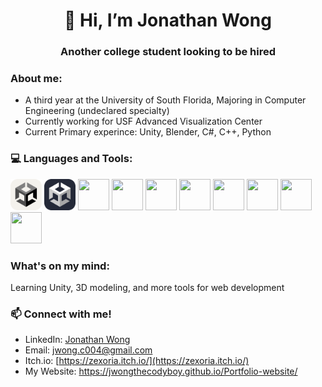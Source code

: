 <h1 align="center">👋 Hi, I’m Jonathan Wong</h1>
<h3 align="center">Another college student looking to be hired</h3>

<h3 align="left">About me:</h3>

- A third year at the University of South Florida, Majoring in Computer Engineering (undeclared specialty)
- Currently working for USF Advanced Visualization Center
- Current Primary experince: Unity, Blender, C#, C++, Python

<h3 align="left">💻 Languages and Tools:</h3>
<div>
  
[<img src="https://github.com/tandpfun/skill-icons/blob/main/icons/Unity-Light.svg" width = "50">](https://github.com/JwongtheCodyBoy#gh-dark-mode-only)
[<img src="https://github.com/tandpfun/skill-icons/blob/main/icons/Unity-Dark.svg" width = "50">](https://github.com/JwongtheCodyBoy#gh-light-mode-only)
<img height=50 width=50 src="https://cdn.jsdelivr.net/gh/devicons/devicon/icons/blender/blender-original.svg" />
<img height=50 width=50 src="https://cdn.jsdelivr.net/gh/devicons/devicon/icons/csharp/csharp-original.svg" />
<img height=50 width=50 src="https://cdn.jsdelivr.net/gh/devicons/devicon/icons/cplusplus/cplusplus-original.svg" />
<img height=50 width=50 src="https://cdn.jsdelivr.net/gh/devicons/devicon/icons/python/python-original.svg" />
<img height=50 width=50 src="https://cdn.jsdelivr.net/gh/devicons/devicon/icons/java/java-original.svg" />
<img height=50 width=50 src="https://cdn.jsdelivr.net/gh/devicons/devicon/icons/javascript/javascript-original.svg" />
<img height=50 width=50 src="https://cdn.jsdelivr.net/gh/devicons/devicon/icons/html5/html5-original.svg" />
<img height=50 width=50 src="https://cdn.jsdelivr.net/gh/devicons/devicon/icons/css3/css3-original.svg" />

<!-- <img src="https://skillicons.dev/icons?i=python,java,javascript,html,css,cs,cpp,"/>    <!--   One line to write them all -->
</div>

<h3 align="left">What's on my mind:</h3>
Learning Unity, 3D modeling, and more tools for web development

<h3 align="left">📫 Connect with me!</h3>

- LinkedIn: [Jonathan Wong](https://www.linkedin.com/in/jonathan-wong-137a39249/)
- Email: jwong.c004@gmail.com
- Itch.io: [https://zexoria.itch.io/](https://zexoria.itch.io/)
- My Website: https://jwongthecodyboy.github.io/Portfolio-website/

